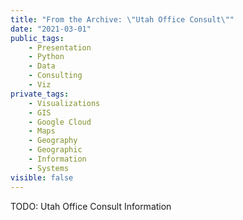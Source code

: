 ```yaml
---
title: "From the Archive: \"Utah Office Consult\""
date: "2021-03-01"
public_tags:
    - Presentation
    - Python
    - Data
    - Consulting
    - Viz
private_tags:
    - Visualizations
    - GIS
    - Google Cloud
    - Maps
    - Geography
    - Geographic
    - Information
    - Systems
visible: false
---
```


TODO: Utah Office Consult Information